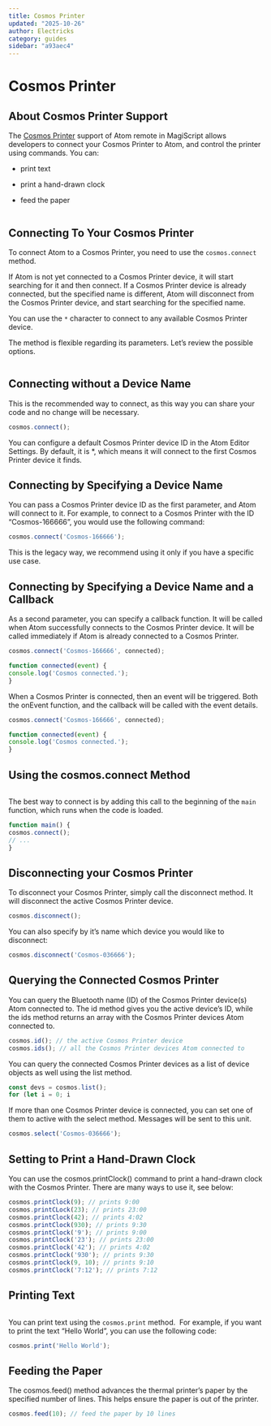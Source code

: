 ```yaml
---
title: Cosmos Printer
updated: "2025-10-26"
author: Electricks
category: guides
sidebar: "a93aec4"
---
```


# Cosmos Printer

## About Cosmos Printer Support

The [Cosmos Printer](https://electricks.info/product/cosmos-physical-prediction/) support of Atom remote in MagiScript allows developers to connect your Cosmos Printer to Atom, and control the printer using commands. You can:

- print text

- print a hand-drawn clock

- feed the paper

```javascript

```

## Connecting To Your Cosmos Printer

To connect Atom to a Cosmos Printer, you need to use the `cosmos.connect` method.

If Atom is not yet connected to a Cosmos Printer device, it will start searching for it and then connect. If a Cosmos Printer device is already connected, but the specified name is different, Atom will disconnect from the Cosmos Printer device, and start searching for the specified name.

You can use the `*` character to connect to any available Cosmos Printer device.

The method is flexible regarding its parameters. Let’s review the possible options.

```javascript

```

## Connecting without a Device Name

This is the recommended way to connect, as this way you can share your code and no change will be necessary.

```javascript
cosmos.connect();
```

You can configure a default Cosmos Printer device ID in the Atom Editor Settings. By default, it is *, which means it will connect to the first Cosmos Printer device it finds.

## Connecting by Specifying a Device Name

You can pass a Cosmos Printer device ID as the first parameter, and Atom will connect to it. For example, to connect to a Cosmos Printer with the ID “Cosmos-166666”, you would use the following command:

```javascript
cosmos.connect('Cosmos-166666');
```

This is the legacy way, we recommend using it only if you have a specific use case.

## Connecting by Specifying a Device Name and a Callback

As a second parameter, you can specify a callback function. It will be called when Atom successfully connects to the Cosmos Printer device. It will be called immediately if Atom is already connected to a Cosmos Printer.

```javascript
cosmos.connect('Cosmos-166666', connected);

function connected(event) {
console.log('Cosmos connected.');
}
```

When a Cosmos Printer is connected, then an event will be triggered. Both the onEvent function, and the callback will be called with the event details.

```javascript
cosmos.connect('Cosmos-166666', connected);

function connected(event) {
console.log('Cosmos connected.');
}
```

## Using the cosmos.connect Method

```javascript

```

The best way to connect is by adding this call to the beginning of the `main` function, which runs when the code is loaded.

```javascript
function main() {
cosmos.connect();
// ...
}
```

## Disconnecting your Cosmos Printer

To disconnect your Cosmos Printer, simply call the disconnect method. It will disconnect the active Cosmos Printer device.

```javascript
cosmos.disconnect();
```

You can also specify by it’s name which device you would like to disconnect:

```javascript
cosmos.disconnect('Cosmos-036666');
```

## Querying the Connected Cosmos Printer

You can query the Bluetooth name (ID) of the Cosmos Printer device(s) Atom connected to. The id method gives you the active device’s ID, while the ids method returns an array with the Cosmos Printer devices Atom connected to.

```javascript
cosmos.id(); // the active Cosmos Printer device
cosmos.ids(); // all the Cosmos Printer devices Atom connected to
```

You can query the connected Cosmos Printer devices as a list of device objects as well using the list method.

```javascript
const devs = cosmos.list();
for (let i = 0; i
```

If more than one Cosmos Printer device is connected, you can set one of them to active with the select method. Messages will be sent to this unit.

```javascript
cosmos.select('Cosmos-036666');
```

## Setting to Print a Hand-Drawn Clock

You can use the cosmos.printClock() command to print a hand-drawn clock with the Cosmos Printer. There are many ways to use it, see below:

```javascript
cosmos.printClock(9); // prints 9:00
cosmos.printCLock(23); // prints 23:00
cosmos.printClock(42); // prints 4:02
cosmos.printClock(930); // prints 9:30
cosmos.printClock('9'); // prints 9:00
cosmos.printClock('23'); // prints 23:00
cosmos.printClock('42'); // prints 4:02
cosmos.printClock('930'); // prints 9:30
cosmos.printClock(9, 10); // prints 9:10
cosmos.printClock('7:12'); // prints 7:12
```

## Printing Text

```javascript

```

You can print text using the `cosmos.print` method. 
For example, if you want to print the text “Hello World”, you can use the following code:

```javascript
cosmos.print('Hello World');
```

## Feeding the Paper

The cosmos.feed() method advances the thermal printer’s paper by the specified number of lines. This helps ensure the paper is out of the printer.

```javascript
cosmos.feed(10); // feed the paper by 10 lines
```